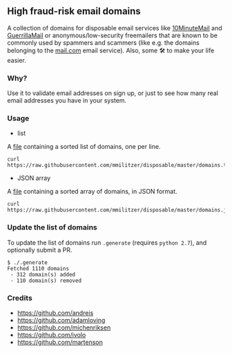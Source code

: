 ## High fraud-risk email domains

A collection of domains for disposable email services like [10MinuteMail](http://10minutemail.com) and [GuerrillaMail](https://www.guerrillamail.com) or anonymous/low-security freemailers that are known to be commonly used by spammers and scammers (like e.g. the domains belonging to the [mail.com](https://www.mail.com) email service). Also, some 🛠 to make your life easier.

### Why?

Use it to validate email addresses on sign up, or just to see how many real email addresses you have in your system.

### Usage

* list

A [file](https://raw.githubusercontent.com/mmilitzer/disposable/master/domains.txt)
containing a sorted list of domains, one per line.

```
curl https://raw.githubusercontent.com/mmilitzer/disposable/master/domains.txt
```

* JSON array

A [file](https://raw.githubusercontent.com/mmilitzer/disposable/master/domains.json)
containing a sorted array of domains, in JSON format.

```
curl https://raw.githubusercontent.com/mmilitzer/disposable/master/domains.json
```

### Update the list of domains

To update the list of domains run `.generate` (requires `python 2.7`), and optionally submit a PR.

```lang=bash
$ ./.generate
Fetched 1110 domains
 - 312 domain(s) added
 - 110 domain(s) removed
```

### Credits

-	https://github.com/andreis
-	https://github.com/adamloving
-	https://github.com/michenriksen
-	https://github.com/ivolo
-	https://github.com/martenson

